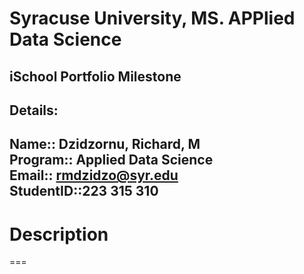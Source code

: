 # Syracuse University, MS. APPlied Data Science
##					iSchool Portfolio Milestone

## Details:
Name:: Dzidzornu, Richard, M  
Program:: Applied Data Science  
Email:: rmdzidzo@syr.edu  
StudentID::223 315 310  
---

# Description
===
